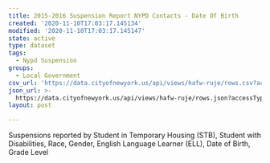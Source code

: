 ```yaml
---
title: 2015-2016 Suspension Report NYPD Contacts - Date Of Birth
created: '2020-11-10T17:03:17.145134'
modified: '2020-11-10T17:03:17.145147'
state: active
type: dataset
tags:
  - Nypd Suspension
groups:
  - Local Government
csv_url: 'https://data.cityofnewyork.us/api/views/hafw-ruje/rows.csv?accessType=DOWNLOAD'
json_url: >-
  https://data.cityofnewyork.us/api/views/hafw-ruje/rows.json?accessType=DOWNLOAD
layout: post

---
```

Suspensions reported by Student in Temporary Housing (STB), Student with Disabilities, Race, Gender, English Language Learner (ELL), Date of Birth, Grade Level
